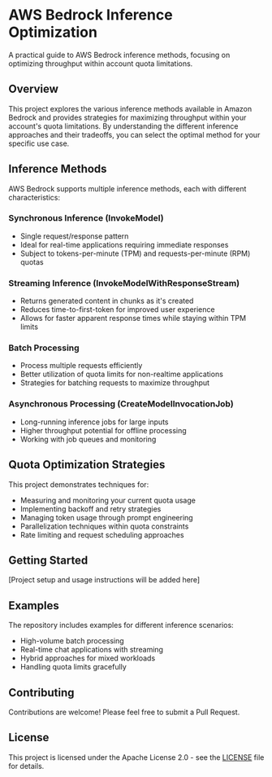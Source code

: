 # AWS Bedrock Inference Optimization

A practical guide to AWS Bedrock inference methods, focusing on optimizing throughput within account quota limitations.

## Overview

This project explores the various inference methods available in Amazon Bedrock and provides strategies for maximizing throughput within your account's quota limitations. By understanding the different inference approaches and their tradeoffs, you can select the optimal method for your specific use case.

## Inference Methods

AWS Bedrock supports multiple inference methods, each with different characteristics:

### Synchronous Inference (InvokeModel)
- Single request/response pattern
- Ideal for real-time applications requiring immediate responses
- Subject to tokens-per-minute (TPM) and requests-per-minute (RPM) quotas

### Streaming Inference (InvokeModelWithResponseStream)
- Returns generated content in chunks as it's created
- Reduces time-to-first-token for improved user experience
- Allows for faster apparent response times while staying within TPM limits

### Batch Processing
- Process multiple requests efficiently
- Better utilization of quota limits for non-realtime applications
- Strategies for batching requests to maximize throughput

### Asynchronous Processing (CreateModelInvocationJob)
- Long-running inference jobs for large inputs
- Higher throughput potential for offline processing
- Working with job queues and monitoring

## Quota Optimization Strategies

This project demonstrates techniques for:

- Measuring and monitoring your current quota usage
- Implementing backoff and retry strategies
- Managing token usage through prompt engineering
- Parallelization techniques within quota constraints
- Rate limiting and request scheduling approaches

## Getting Started

[Project setup and usage instructions will be added here]

## Examples

The repository includes examples for different inference scenarios:

- High-volume batch processing
- Real-time chat applications with streaming
- Hybrid approaches for mixed workloads
- Handling quota limits gracefully

## Contributing

Contributions are welcome! Please feel free to submit a Pull Request.

## License

This project is licensed under the Apache License 2.0 - see the [LICENSE](LICENSE) file for details.
